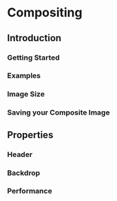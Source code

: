 
# Compositing
## Introduction
### Getting Started
### Examples
### Image Size
### Saving your Composite Image

## Properties
### Header
### Backdrop
### Performance
